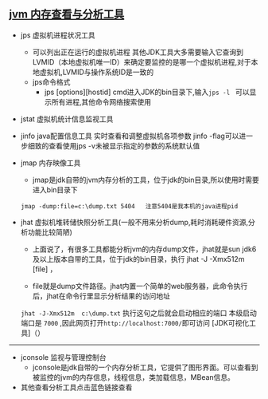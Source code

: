 [jvm 内存查看与分析工具](http://blog.chinaunix.net/uid-29632145-id-4615921.html)
----------------
* jps  虚拟机进程状况工具
  * 可以列出正在运行的虚拟机进程  其他JDK工具大多需要输入它查询到LVMID（本地虚拟机唯一ID）来确定要监控的是哪一个虚拟机进程,对于本地虚拟机,LVMID与操作系统ID是一致的
  * jps命令格式
    * jps [options][hostid]      cmd进入JDK的bin目录下,输入` jps -l  ` 可以显示所有进程,其他命令网络搜索使用
* jstat 虚拟机统计信息监视工具
* jinfo java配置信息工具   实时查看和调整虚拟机各项参数  jinfo -flag可以进一步细致的查看使用jps -v未被显示指定的参数的系统默认值    
* jmap 内存映像工具
     * jmap是jdk自带的jvm内存分析的工具，位于jdk的bin目录,所以使用时需要进入bin目录下
     
     ` jmap -dump:file=c:\dump.txt 5404   注意5404是我本机的java进程pid `
     
* jhat 虚拟机堆转储快照分析工具(一般不用来分析dump,耗时消耗硬件资源,分析功能比较简陋)

     * 上面说了，有很多工具都能分析jvm的内存dump文件，jhat就是sun jdk6及以上版本自带的工具，位于jdk的bin目录，执行 jhat -J -Xmx512m [file] ，
    
     * file就是dump文件路径。jhat内置一个简单的web服务器，此命令执行后，jhat在命令行里显示分析结果的访问地址
     
     ` jhat -J-Xmx512m  c:\dump.txt `  执行这句之后就会启动相应的端口 本级启动端口是 ` 7000 ` ,因此网页打开` http://localhost:7000/ `即可访问 
[JDK可视化工具]（）
----------
* jconsole  监视与管理控制台
     * jconsole是jdk自带的一个内存分析工具，它提供了图形界面。可以查看到被监控的jvm的内存信息，线程信息，类加载信息，MBean信息。 
* 其他查看分析工具点击蓝色链接查看
    
    
